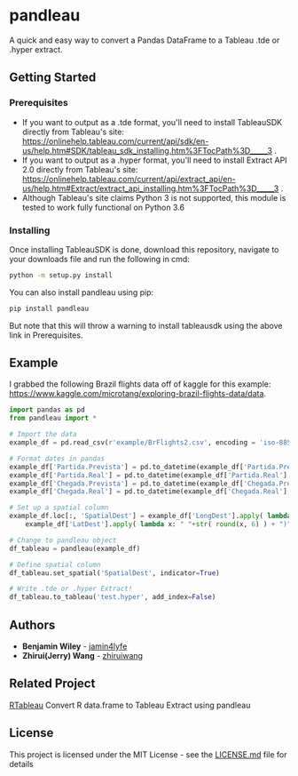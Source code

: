 # pandleau

A quick and easy way to convert a Pandas DataFrame to a Tableau .tde or .hyper extract.

## Getting Started

### Prerequisites

 - If you want to output as a .tde format, you'll need to install TableauSDK directly from Tableau's site: https://onlinehelp.tableau.com/current/api/sdk/en-us/help.htm#SDK/tableau_sdk_installing.htm%3FTocPath%3D_____3 . 
  - If you want to output as a .hyper format, you'll need to install Extract API 2.0 directly from Tableau's site: https://onlinehelp.tableau.com/current/api/extract_api/en-us/help.htm#Extract/extract_api_installing.htm%3FTocPath%3D_____3 . 
  - Although Tableau's site claims Python 3 is not supported, this module is tested to work fully functional on Python 3.6

### Installing

Once installing TableauSDK is done, download this repository, navigate to your downloads file and run the following in cmd:  
```bash
python -m setup.py install
```

You can also install pandleau using pip:
```bash
pip install pandleau
```
But note that this will throw a warning to install tableausdk using the above link in Prerequisites.

## Example

I grabbed the following Brazil flights data off of kaggle for this example: https://www.kaggle.com/microtang/exploring-brazil-flights-data/data.

```python
import pandas as pd
from pandleau import *

# Import the data
example_df = pd.read_csv(r'example/BrFlights2.csv', encoding = 'iso-8859-1')

# Format dates in pandas
example_df['Partida.Prevista'] = pd.to_datetime(example_df['Partida.Prevista'], format = '%Y-%m-%d')
example_df['Partida.Real'] = pd.to_datetime(example_df['Partida.Real'], format = '%Y-%m-%d')
example_df['Chegada.Prevista'] = pd.to_datetime(example_df['Chegada.Prevista'], format = '%Y-%m-%d')
example_df['Chegada.Real'] = pd.to_datetime(example_df['Chegada.Real'], format = '%Y-%m-%d')

# Set up a spatial column
example_df.loc[:, 'SpatialDest'] = example_df['LongDest'].apply( lambda x: "POINT (" + str( round(x, 6) ) ) + \
	example_df['LatDest'].apply( lambda x: " "+str( round(x, 6) ) + ")" )

# Change to pandleau object
df_tableau = pandleau(example_df)

# Define spatial column
df_tableau.set_spatial('SpatialDest', indicator=True)

# Write .tde or .hyper Extract!
df_tableau.to_tableau('test.hyper', add_index=False)

```

## Authors

* **Benjamin Wiley** - [jamin4lyfe](https://github.com/bwiley1)
* **Zhirui(Jerry) Wang**  - [zhiruiwang](https://github.com/zhiruiwang)

## Related Project

[RTableau](https://github.com/zhiruiwang/RTableau) Convert R data.frame to Tableau Extract using pandleau

## License

This project is licensed under the MIT License - see the [LICENSE.md](LICENSE.md) file for details
